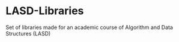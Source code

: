 # LASD-Libraries
Set of libraries made for an academic course of Algorithm and Data Structures (LASD)
